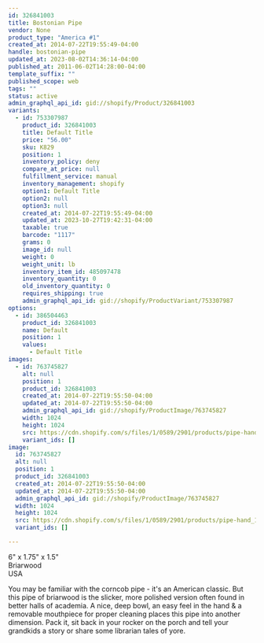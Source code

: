 ```yaml
---
id: 326841003
title: Bostonian Pipe
vendor: None
product_type: "America #1"
created_at: 2014-07-22T19:55:49-04:00
handle: bostonian-pipe
updated_at: 2023-08-02T14:36:14-04:00
published_at: 2011-06-02T14:28:00-04:00
template_suffix: ""
published_scope: web
tags: ""
status: active
admin_graphql_api_id: gid://shopify/Product/326841003
variants:
  - id: 753307987
    product_id: 326841003
    title: Default Title
    price: "56.00"
    sku: K829
    position: 1
    inventory_policy: deny
    compare_at_price: null
    fulfillment_service: manual
    inventory_management: shopify
    option1: Default Title
    option2: null
    option3: null
    created_at: 2014-07-22T19:55:49-04:00
    updated_at: 2023-10-27T19:42:31-04:00
    taxable: true
    barcode: "1117"
    grams: 0
    image_id: null
    weight: 0
    weight_unit: lb
    inventory_item_id: 485097478
    inventory_quantity: 0
    old_inventory_quantity: 0
    requires_shipping: true
    admin_graphql_api_id: gid://shopify/ProductVariant/753307987
options:
  - id: 386504463
    product_id: 326841003
    name: Default
    position: 1
    values:
      - Default Title
images:
  - id: 763745827
    alt: null
    position: 1
    product_id: 326841003
    created_at: 2014-07-22T19:55:50-04:00
    updated_at: 2014-07-22T19:55:50-04:00
    admin_graphql_api_id: gid://shopify/ProductImage/763745827
    width: 1024
    height: 1024
    src: https://cdn.shopify.com/s/files/1/0589/2901/products/pipe-hand_1.jpeg?v=1406073350
    variant_ids: []
image:
  id: 763745827
  alt: null
  position: 1
  product_id: 326841003
  created_at: 2014-07-22T19:55:50-04:00
  updated_at: 2014-07-22T19:55:50-04:00
  admin_graphql_api_id: gid://shopify/ProductImage/763745827
  width: 1024
  height: 1024
  src: https://cdn.shopify.com/s/files/1/0589/2901/products/pipe-hand_1.jpeg?v=1406073350
  variant_ids: []

---
```


6" x 1.75" x 1.5"  
Briarwood  
USA

<!-- td {border: 1px solid #ccc;}br {mso-data-placement:same-cell;} -->

You may be familiar with the corncob pipe - it's an American classic. But this pipe of briarwood is the slicker, more polished version often found in better halls of academia. A nice, deep bowl, an easy feel in the hand & a removable mouthpiece for proper cleaning places this pipe into another dimension. Pack it, sit back in your rocker on the porch and tell your grandkids a story or share some librarian tales of yore.